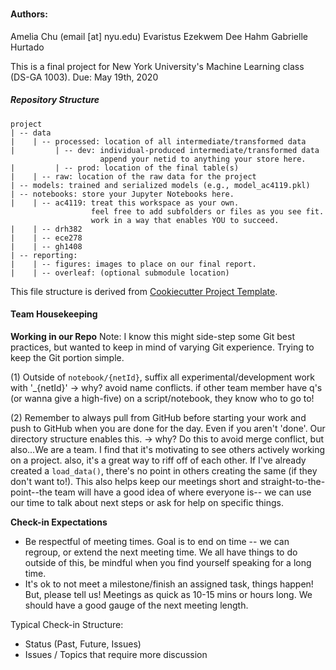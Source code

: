 #
#### Authors:
Amelia Chu (email [at] nyu.edu)
Evaristus Ezekwem
Dee Hahm
Gabrielle Hurtado

This is a final project for New York University's Machine Learning class (DS-GA 1003).
Due: May 19th, 2020

##### Repository Structure
```
project
| -- data
|    | -- processed: location of all intermediate/transformed data
|         | -- dev: individual-produced intermediate/transformed data
                    append your netid to anything your store here.
|         | -- prod: location of the final table(s)
|    | -- raw: location of the raw data for the project
| -- models: trained and serialized models (e.g., model_ac4119.pkl)
| -- notebooks: store your Jupyter Notebooks here.
|    | -- ac4119: treat this workspace as your own.
                  feel free to add subfolders or files as you see fit.
                  work in a way that enables YOU to succeed.
|    | -- drh382
|    | -- ece278
|    | -- gh1408
| -- reporting:
|    | -- figures: images to place on our final report.
|    | -- overleaf: (optional submodule location)
```
This file structure is derived from [Cookiecutter Project Template](https://drivendata.github.io/cookiecutter-data-science/).

#### Team Housekeeping
**Working in our Repo**
Note: I know this might side-step some Git best practices, but wanted to keep in mind of varying Git experience. Trying to keep the Git portion simple.

(1) Outside of `notebook/{netId}`, suffix all experimental/development work with '\_{netId}'
-> why? avoid name conflicts. if other team member have q's (or wanna give a high-five) on a script/notebook, they know who to go to!

(2) Remember to always pull from GitHub before starting your work and push to GitHub when you are done for the day. Even if you aren't 'done'. Our directory structure enables this.
-> why? Do this to avoid merge conflict, but also...We are a team. I find that it's motivating to see others actively working on a project. also, it's a great way to riff off of each other. If I've already created a `load_data()`, there's no point in others creating the same (if they don't want to!). This also helps keep our meetings short and straight-to-the-point--the team will have a good idea of where everyone is-- we can use our time to talk about next steps or ask for help on specific things.

**Check-in Expectations**
- Be respectful of meeting times. Goal is to end on time -- we can regroup, or extend the next meeting time. We all have things to do outside of this, be mindful when you find yourself speaking for a long time.
- It's ok to not meet a milestone/finish an assigned task, things happen! But, please tell us!
Meetings as quick as 10-15 mins or hours long. We should have a good gauge of the next meeting length.

Typical Check-in Structure:
- Status (Past, Future, Issues)
- Issues / Topics that require more discussion
